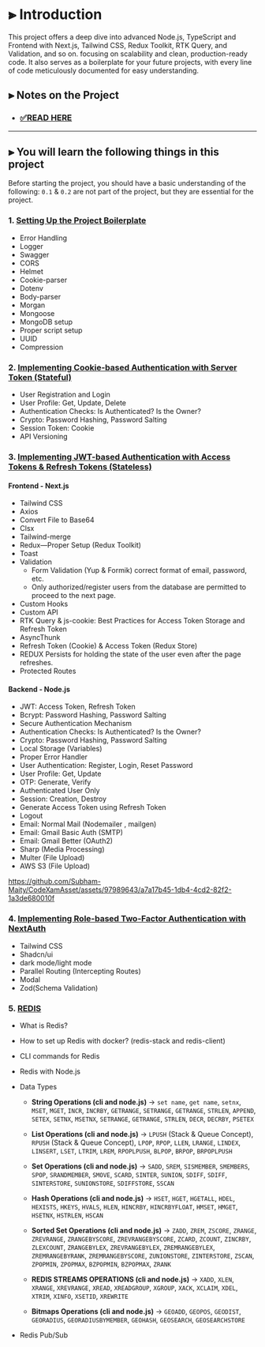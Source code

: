 # ⫸ Introduction

This project offers a deep dive into advanced Node.js, TypeScript and Frontend with Next.js,
Tailwind CSS, Redux Toolkit, RTK Query, and Validation, and so on.
focusing on scalability and clean, production-ready code.
It also serves as a boilerplate for your future projects,
with every line of code meticulously documented for easy understanding.

## ⫸ Notes on the Project

-  ### [✅READ HERE](README/NOTE.md)

---


## ⫸ You will learn the following things in this project 

Before starting the project, you should have a basic understanding of the following:
`0.1` & `0.2` are not part of the project, but they are essential for the project. 

### 1. [Setting Up the Project Boilerplate](README/NOTE.md#1-perfect-boilerplate-for-starting-the-project)
- Error Handling
- Logger
- Swagger
- CORS
- Helmet
- Cookie-parser
- Dotenv
- Body-parser
- Morgan
- Mongoose
- MongoDB setup
- Proper script setup
- UUID
- Compression

### 2. [Implementing Cookie-based Authentication with Server Token (Stateful)](README/NOTE.md#2-cookie-based-proper-authentication-with-server-token-stateful)
- User Registration and Login
- User Profile: Get, Update, Delete
- Authentication Checks: Is Authenticated? Is the Owner?
- Crypto: Password Hashing, Password Salting
- Session Token: Cookie
- API Versioning

### 3. [Implementing JWT-based Authentication with Access Tokens & Refresh Tokens (Stateless)](README/NOTE.md#3-jwt-based-authentication-with-access-tokens--refresh-tokens-stateless)
#### Frontend - Next.js

- Tailwind CSS
- Axios
- Convert File to Base64
- Clsx
- Tailwind-merge
- Redux—Proper Setup (Redux Toolkit)
- Toast
- Validation 
  - Form Validation (Yup & Formik) correct format of email, password, etc. 
  - Only authorized/register users from the database are permitted to proceed to the next page.
- Custom Hooks
- Custom API
- RTK Query & js-cookie: Best Practices for Access Token Storage and Refresh Token
- AsyncThunk
- Refresh Token (Cookie) & Access Token (Redux Store)
- REDUX Persists for holding the state of the user even after the page refreshes.
- Protected Routes

#### Backend - Node.js
- JWT: Access Token, Refresh Token
- Bcrypt: Password Hashing, Password Salting
- Secure Authentication Mechanism
- Authentication Checks: Is Authenticated? Is the Owner?
- Crypto: Password Hashing, Password Salting
- Local Storage (Variables)
- Proper Error Handler
- User Authentication: Register, Login, Reset Password
- User Profile: Get, Update
- OTP: Generate, Verify
- Authenticated User Only
- Session: Creation, Destroy
- Generate Access Token using Refresh Token
- Logout
- Email: Normal Mail (Nodemailer , mailgen)
- Email: Gmail Basic Auth (SMTP)
- Email: Gmail Better (OAuth2)
- Sharp (Media Processing)
- Multer (File Upload)
- AWS S3 (File Upload)

https://github.com/Subham-Maity/CodeXamAsset/assets/97989643/a7a17b45-1db4-4cd2-82f2-1a3de680010f


### 4. [Implementing Role-based Two-Factor Authentication with NextAuth](README/NOTE.md#4-implementing-role-based-two-factor-authentication-with-nextauth)
- Tailwind CSS
- Shadcn/ui
- dark mode/light mode
- Parallel Routing (Intercepting Routes)
- Modal
- Zod(Schema Validation)


### 5. [REDIS](README/NOTE.md#5-redis)
- What is Redis?
- How to set up Redis with docker? (redis-stack and redis-client)
- CLI commands for Redis
- Redis with Node.js
- Data Types
  - **String Operations (cli and node.js)** →
    `set name`, `get name`, `setnx`, `MSET`, `MGET`, `INCR`, `INCRBY`, `GETRANGE`, `SETRANGE`, `GETRANGE`, `STRLEN`, `APPEND`, `SETEX`, `SETNX`, `MSETNX`, `SETRANGE`, `GETRANGE`, `STRLEN`, `DECR`, `DECRBY`, `PSETEX`
  - **List Operations (cli and node.js)**  →
    `LPUSH` (Stack & Queue Concept), `RPUSH` (Stack & Queue Concept), `LPOP`, `RPOP`, `LLEN`, `LRANGE`, `LINDEX`, `LINSERT`, `LSET`, `LTRIM`, `LREM`, `RPOPLPUSH`, `BLPOP`, `BRPOP`, `BRPOPLPUSH`
  - **Set Operations (cli and node.js)** →
    `SADD`, `SREM`, `SISMEMBER`, `SMEMBERS`, `SPOP`, `SRANDMEMBER`, `SMOVE`, `SCARD`, `SINTER`, `SUNION`, `SDIFF`, `SDIFF`, `SINTERSTORE`, `SUNIONSTORE`, `SDIFFSTORE`, `SSCAN`
  - **Hash Operations (cli and node.js)**  →
    `HSET`, `HGET`, `HGETALL`, `HDEL`, `HEXISTS`, `HKEYS`, `HVALS`, `HLEN`, `HINCRBY`, `HINCRBYFLOAT`, `HMSET`, `HMGET`, `HSETNX`, `HSTRLEN`, `HSCAN` 
  - **Sorted Set Operations (cli and node.js)**  →
     `ZADD`, `ZREM`, `ZSCORE`, `ZRANGE`, `ZREVRANGE`, `ZRANGEBYSCORE`, `ZREVRANGEBYSCORE`, `ZCARD`, `ZCOUNT`, `ZINCRBY`, `ZLEXCOUNT`, `ZRANGEBYLEX`, `ZREVRANGEBYLEX`, `ZREMRANGEBYLEX`, `ZREMRANGEBYRANK`, `ZREMRANGEBYSCORE`, `ZUNIONSTORE`, `ZINTERSTORE`, `ZSCAN`, `ZPOPMIN`, `ZPOPMAX`, `BZPOPMIN`, `BZPOPMAX`, `ZRANK`
     
  - **REDIS STREAMS OPERATIONS (cli and node.js)**  →
    `XADD`, `XLEN`, `XRANGE`, `XREVRANGE`, `XREAD`, `XREADGROUP`, `XGROUP`, `XACK`, `XCLAIM`, `XDEL`, `XTRIM`, `XINFO`, `XSETID`, `XREWRITE`
  - **Bitmaps Operations (cli and node.js)**  →
    `GEOADD`, `GEOPOS`, `GEODIST`, `GEORADIUS`, `GEORADIUSBYMEMBER`, `GEOHASH`, `GEOSEARCH`, `GEOSEARCHSTORE`
     
- Redis Pub/Sub
  